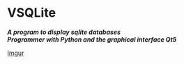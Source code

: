 # VSQLite




___A program to display sqlite databases___ <br >
___Programmer with Python and the graphical interface Qt5___


[Imgur](https://i.imgur.com/KzZXnxA.png)
